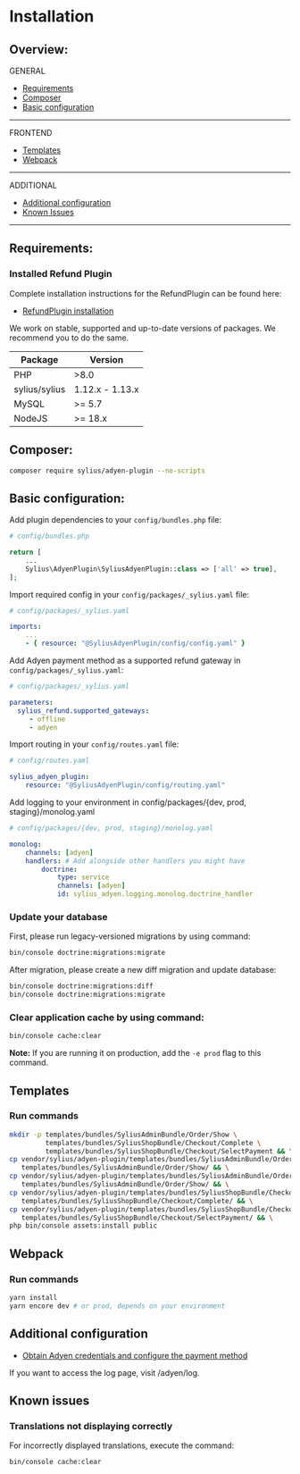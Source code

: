 # Installation

## Overview:
GENERAL
- [Requirements](#requirements)
- [Composer](#composer)
- [Basic configuration](#basic-configuration)
---
FRONTEND
- [Templates](#templates)
- [Webpack](#webpack)
---
ADDITIONAL
- [Additional configuration](#additional-configuration)
- [Known Issues](#known-issues)
---

## Requirements:
### Installed Refund Plugin
Complete installation instructions for the RefundPlugin can be found here:

- [RefundPlugin installation](https://github.com/Sylius/RefundPlugin)

We work on stable, supported and up-to-date versions of packages. We recommend you to do the same.

| Package       | Version         |
|---------------|-----------------|
| PHP           | \>8.0           |
| sylius/sylius | 1.12.x - 1.13.x |
| MySQL         | \>= 5.7         |
| NodeJS        | \>= 18.x        |

## Composer:
```bash
composer require sylius/adyen-plugin --no-scripts
```

## Basic configuration:
Add plugin dependencies to your `config/bundles.php` file:

```php
# config/bundles.php

return [
    ...
    Sylius\AdyenPlugin\SyliusAdyenPlugin::class => ['all' => true],
];
```

Import required config in your `config/packages/_sylius.yaml` file:

```yaml
# config/packages/_sylius.yaml

imports:
    ...
    - { resource: "@SyliusAdyenPlugin/config/config.yaml" }
```

Add Adyen payment method as a supported refund gateway in `config/packages/_sylius.yaml`:
```yaml
# config/packages/_sylius.yaml

parameters:
  sylius_refund.supported_gateways:
     - offline
     - adyen
```

Import routing in your `config/routes.yaml` file:
```yaml
# config/routes.yaml

sylius_adyen_plugin:
    resource: "@SyliusAdyenPlugin/config/routing.yaml"
```

Add logging to your environment in config/packages/{dev, prod, staging}/monolog.yaml
```yaml
# config/packages/{dev, prod, staging}/monolog.yaml

monolog:
    channels: [adyen]
    handlers: # Add alongside other handlers you might have
        doctrine:
            type: service
            channels: [adyen]
            id: sylius_adyen.logging.monolog.doctrine_handler
```

### Update your database
First, please run legacy-versioned migrations by using command:
```bash
bin/console doctrine:migrations:migrate
```

After migration, please create a new diff migration and update database:
```bash
bin/console doctrine:migrations:diff
bin/console doctrine:migrations:migrate
```
### Clear application cache by using command:
```bash
bin/console cache:clear
```
**Note:** If you are running it on production, add the `-e prod` flag to this command.

## Templates

### Run commands

```bash
mkdir -p templates/bundles/SyliusAdminBundle/Order/Show \
         templates/bundles/SyliusShopBundle/Checkout/Complete \
         templates/bundles/SyliusShopBundle/Checkout/SelectPayment && \
cp vendor/sylius/adyen-plugin/templates/bundles/SyliusAdminBundle/Order/Show/_payment.html.twig \
   templates/bundles/SyliusAdminBundle/Order/Show/ && \
cp vendor/sylius/adyen-plugin/templates/bundles/SyliusAdminBundle/Order/Show/_payments.html.twig \
   templates/bundles/SyliusAdminBundle/Order/Show/ && \
cp vendor/sylius/adyen-plugin/templates/bundles/SyliusShopBundle/Checkout/Complete/_navigation.html.twig \
   templates/bundles/SyliusShopBundle/Checkout/Complete/ && \
cp vendor/sylius/adyen-plugin/templates/bundles/SyliusShopBundle/Checkout/SelectPayment/_payment.html.twig \
   templates/bundles/SyliusShopBundle/Checkout/SelectPayment/ && \
php bin/console assets:install public
```

## Webpack
### Run commands
```bash
yarn install
yarn encore dev # or prod, depends on your environment
```

## Additional configuration
- [Obtain Adyen credentials and configure the payment method](https://github.com/BitBagCommerce/SyliusAdyenPlugin/blob/master/doc/configuration.md)

If you want to access the log page, visit /adyen/log.

## Known issues
### Translations not displaying correctly
For incorrectly displayed translations, execute the command:
```bash
bin/console cache:clear
```
